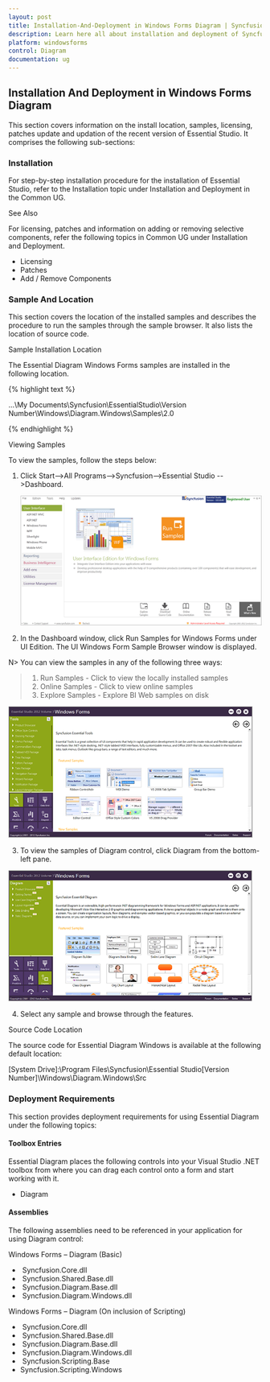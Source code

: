 ```yaml
---
layout: post
title: Installation-And-Deployment in Windows Forms Diagram | Syncfusion
description: Learn here all about installation and deployment of Syncfusion Windows Forms Diagram control and more.
platform: windowsforms
control: Diagram
documentation: ug
---
```


## Installation And Deployment in Windows Forms Diagram

This section covers information on the install location, samples, licensing, patches update and updation of the recent version of Essential Studio. It comprises the following sub-sections:

### Installation

For step-by-step installation procedure for the installation of Essential Studio, refer to the Installation topic under Installation and Deployment in the Common UG.

See Also

For licensing, patches and information on adding or removing selective components, refer the following topics in Common UG under Installation and Deployment.

* Licensing
* Patches
* Add / Remove Components

### Sample And Location


This section covers the location of the installed samples and describes the procedure to run the samples through the sample browser. It also lists the location of source code.

Sample Installation Location

The Essential Diagram Windows Forms samples are installed in the following location.

{% highlight text %}

...\My Documents\Syncfusion\EssentialStudio\Version Number\Windows\Diagram.Windows\Samples\2.0

{% endhighlight %}

Viewing Samples

To view the samples, follow the steps below:

1. Click Start-->All Programs-->Syncfusion-->Essential Studio <version number> -->Dashboard.



   ![Viewing Sample Windows Forms Diagram](Installation-And-Deployment_images/Installation-And-Deployment_img1.png)




2. In the Dashboard window, click Run Samples for Windows Forms under UI Edition. The UI Windows Form Sample Browser window is displayed.


N> You can view the samples in any of the following three ways:
>
> 1. Run Samples - Click to view the locally installed samples
> 2. Online Samples - Click to view online samples
> 3. Explore Samples - Explore BI Web samples on disk



![Run Samples in Windows Forms Diagram](Installation-And-Deployment_images/Installation-And-Deployment_img3.png)





3. To view the samples of Diagram control, click Diagram from the bottom-left pane.



![View Sample in Windows Forms Diagram](Installation-And-Deployment_images/Installation-And-Deployment_img4.png)





4.  Select any sample and browse through the features.

 Source Code Location

The source code for Essential Diagram Windows is available at the following default location:

[System Drive]:\Program Files\Syncfusion\Essential Studio\[Version Number]\Windows\Diagram.Windows\Src

### Deployment Requirements

This section provides deployment requirements for using Essential Diagram under the following topics:

#### Toolbox Entries

Essential Diagram places the following controls into your Visual Studio .NET toolbox from where you can drag each control onto a form and start working with it.

* Diagram

#### Assemblies


The following assemblies need to be referenced in your application for using Diagram control:

Windows Forms – Diagram (Basic)

*  Syncfusion.Core.dll
*  Syncfusion.Shared.Base.dll
*  Syncfusion.Diagram.Base.dll
*  Syncfusion.Diagram.Windows.dll



Windows Forms – Diagram (On inclusion of Scripting)

*  Syncfusion.Core.dll
*  Syncfusion.Shared.Base.dll
*  Syncfusion.Diagram.Base.dll
*  Syncfusion.Diagram.Windows.dll
*  Syncfusion.Scripting.Base
* Syncfusion.Scripting.Windows
